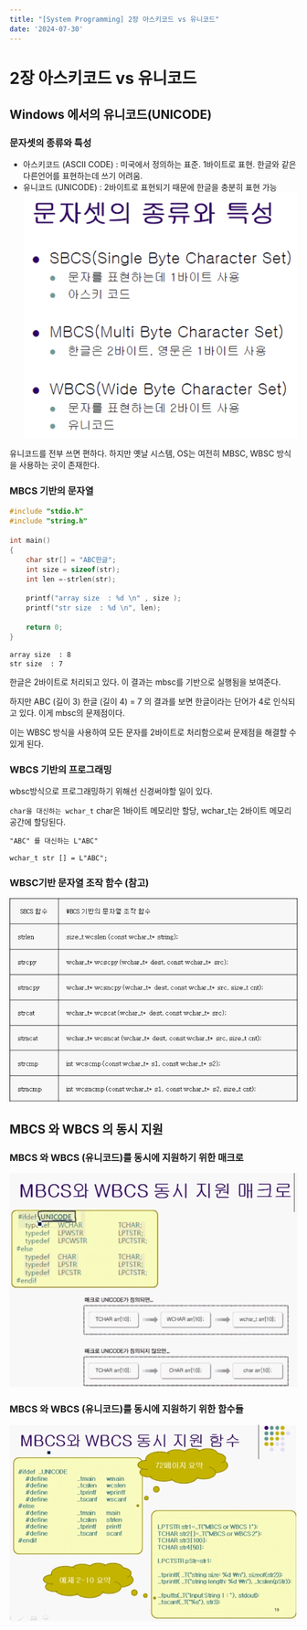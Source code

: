 ```yaml
---
title: "[System Programming] 2장 아스키코드 vs 유니코드"
date: '2024-07-30'
---
```

# 2장 아스키코드 vs 유니코드
## Windows 에서의 유니코드(UNICODE)
### 문자셋의 종류와 특성
- 아스키코드 (ASCII CODE) : 미국에서 정의하는 표준. 1바이트로 표현. 한글와 같은 다른언어를 표현하는데 쓰기 어려움.
- 유니코드 (UNICODE) : 2바이트로 표현되기 때문에 한글을 충분히 표현 가능
![alt text](image-8.png)

유니코드를 전부 쓰면 편하다. 하지만 옛날 시스템, OS는 여전히 MBSC, WBSC 방식을 사용하는 곳이 존재한다.

### MBCS 기반의 문자열
```cpp
#include "stdio.h"
#include "string.h"

int main()
{
    char str[] = "ABC한글";
    int size = sizeof(str);
    int len =-strlen(str);

    printf("array size  : %d \n" , size );
    printf("str size  : %d \n", len);

    return 0;
}
```
```
array size  : 8
str size  : 7
```
한글은 2바이트로 처리되고 있다. 이 결과는 mbsc를 기반으로 실행됨을 보여준다.

하지만 ABC (길이 3) 한글 (길이 4) = 7 의 결과를 보면 한글이라는 단어가 4로 인식되고 있다. 이게 mbsc의 문제점이다.

이는 WBSC 방식을 사용하여 모든 문자를 2바이트로 처리함으로써 문제점을 해결할 수 있게 된다.

### WBCS 기반의 프로그래밍
wbsc방식으로 프로그래밍하기 위해선 신경써야할 일이 있다.

`char을 대신하는 wchar_t`
char은 1바이트 메모리만 할당, wchar_t는 2바이트 메모리공간에  할당된다.

`"ABC" 를 대신하는 L"ABC"`
```
wchar_t str [] = L"ABC";
```

### WBSC기반 문자열 조작 함수 (참고)
![alt text](image-9.png)

## MBCS 와 WBCS 의 동시 지원
### MBCS 와 WBCS (유니코드)를 동시에 지원하기 위한 매크로
![alt text](image-10.png)

### MBCS 와 WBCS (유니코드)를 동시에 지원하기 위한 함수들
![alt text](image-11.png)